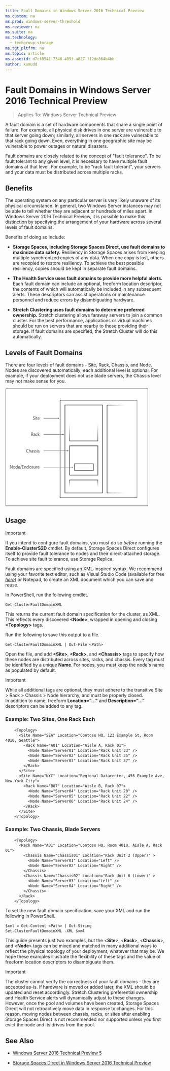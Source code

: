 ```yaml
---
title: Fault Domains in Windows Server 2016 Technical Preview
ms.custom: na
ms.prod: windows-server-threshold
ms.reviewer: na
ms.suite: na
ms.technology:
  - techgroup-storage
ms.tgt_pltfrm: na
ms.topic: article
ms.assetid: d7cf0541-7346-409f-a827-f12dc864b4bb
author: kumudd
---
```

# Fault Domains in Windows Server 2016 Technical Preview

>Applies To: Windows Server Technical Preview


A fault domain is a set of hardware components that share a single point of failure. For example, all physical disk drives in one server are vulnerable to that server going down; similarly, all servers in one rack are vulnerable to that rack going down. Even, everything in one geographic site may be vulnerable to power outages or natural disasters.  


Fault domains are closely related to the concept of "fault tolerance". To be fault tolerant to any given level, it is necessary to have multiple fault domains at that level. For example, to be "rack fault tolerant", your servers and your data must be distributed across multiple racks.  

## Benefits  

The operating system on any particular server is very likely unaware of its physical circumstance. In general, two Windows Server instances may not be able to tell whether they are adjacent or hundreds of miles apart. In Windows Server 2016 Technical Preview, it is possible to make this distinction by specifying the arrangement of your hardware across several levels of fault domains.  

Benefits of doing so include:  

-   **Storage Spaces, including Storage Spaces Direct, use fault domains to maximize data safety.** Resiliency in Storage Spaces arises from keeping multiple synchronized copies of any data. When one copy is lost, others are recopied to restore resiliency. To achieve the best possible resiliency, copies should be kept in separate fault domains.  

-   **The Health Service uses fault domains to provide more helpful alerts.** Each fault domain can include an optional, freeform location descriptor, the contents of which will automatically be included in any subsequent alerts. These descriptors can assist operations or maintenance personnel and reduce errors by disambiguating hardware.  

-   **Stretch Clustering uses fault domains to determine preferred ownership.** Stretch clustering allows faraway servers to join a common cluster. For the best performance, applications or virtual machines should be run on servers that are nearby to those providing their storage. If fault domains are specified, the Stretch Cluster will do this automatically.  

## Levels of Fault Domains  

There are four levels of fault domains - Site, Rack, Chassis, and Node. Nodes are discovered automatically; each additional level is optional. For example, if your deployment does not use blade servers, the Chassis level may not make sense for you.  

   ![](media/Fault-Domains-in-Windows-Server-2016/Clustering_FaultDomains.png)  
## Usage  

   >[!IMPORTANT]
   > If you intend to configure fault domains, you must do so *before* running the **Enable-ClusterS2D** cmdlet. By default, Storage Spaces Direct configures itself to provide fault tolerance to nodes and their direct-attached storage. To achieve site fault tolerance, use Storage Replica.  

Fault domains are specified using an XML-inspired syntax. We recommend using your favorite text editor, such as Visual Studio Code (available for free *[here](https://code.visualstudio.com/)*) or Notepad, to create an XML document which you can save and reuse.  

In PowerShell, run the following cmdlet.  

    Get-ClusterFaultDomainXML  

This returns the current fault domain specification for the cluster, as XML. This reflects every discovered **&lt;Node&gt;**, wrapped in opening and closing **&lt;Topology&gt;** tags.  

Run the following to save this output to a file.  

    Get-ClusterFaultDomainXML | Out-File <Path>  
Open the file, and add **&lt;Site&gt;**, **&lt;Rack&gt;**, and **&lt;Chassis&gt;** tags to specify how these nodes are distributed across sites, racks, and chassis. Every tag must be identified by a unique **Name**. For nodes, you must keep the node's name as populated by default.  

>[!IMPORTANT]
> While all additional tags are optional, they must adhere to the transitive Site &gt; Rack &gt; Chassis &gt; Node hierarchy, and must be properly closed.  
In addition to name, freeform **Location="..."** and **Description="..."** descriptors can be added to any tag.  

### Example: Two Sites, One Rack Each  

        <Topology>  
          <Site Name="SEA" Location="Contoso HQ, 123 Example St, Room 4010, Seattle">  
            <Rack Name="A01" Location="Aisle A, Rack 01">  
              <Node Name="Server01" Location="Rack Unit 33" />  
              <Node Name="Server02" Location="Rack Unit 35" />  
              <Node Name="Server03" Location="Rack Unit 37" />  
            </Rack>  
          </Site>  
          <Site Name="NYC" Location="Regional Datacenter, 456 Example Ave, New York City">  
            <Rack Name="B07" Location="Aisle B, Rack 07">  
              <Node Name="Server04" Location="Rack Unit 20" />  
              <Node Name="Server05" Location="Rack Unit 22" />  
              <Node Name="Server06" Location="Rack Unit 24" />  
            </Rack>  
          </Site>  
        </Topology>  

### Example: Two Chassis, Blade Servers  

        <Topology>  
          <Rack Name="A01" Location="Contoso HQ, Room 4010, Aisle A, Rack 01">  
            <Chassis Name="Chassis01" Location="Rack Unit 2 (Upper)" >  
              <Node Name="Server01" Location="Left" />  
              <Node Name="Server02" Location="Right" />  
            </Chassis>  
            <Chassis Name="Chassis02" Location="Rack Unit 6 (Lower)" >  
              <Node Name="Server03" Location="Left" />  
              <Node Name="Server04" Location="Right" />  
            </Chassis>  
          </Rack>  
        </Topology>  

To set the new fault domain specification, save your XML and run the following in PowerShell.  

    $xml = Get-Content <Path> | Out-String  
    Set-ClusterFaultDomainXML -XML $xml  

This guide presents just two examples, but the &lt;**Site**&gt;, &lt;**Rack**&gt;, &lt;**Chassis**&gt;, and &lt;**Node**&gt; tags can be mixed and matched in many additional ways to reflect the physical topology of your deployment, whatever that may be. We hope these examples illustrate the flexibility of these tags and the value of freeform location descriptors to disambiguate them.  

>[!IMPORTANT]
>The cluster cannot verify the correctness of your fault domains - they are accepted as-is. If hardware is moved or added later, the XML should be updated and reset accordingly. Stretch Clustering preferential ownership and Health Service alerts will dynamically adjust to these changes. However, once the pool and volumes have been created, Storage Spaces Direct will not retroactively move data in response to changes. For this reason, moving nodes between chassis, racks, or sites after enabling Storage Spaces Direct is not recommended nor supported unless you first evict the node and its drives from the pool.  
## See Also  

-   [Windows Server 2016 Technical Preview 5](../../get-started/Windows-Server-2016-Technical-Preview-5.md)  

-   [Storage Spaces Direct in Windows Server 2016 Technical Preview](Storage-Spaces-Direct-in-Windows-Server-2016-Technical-Preview.md)  

